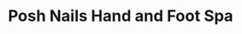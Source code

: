 ---
title: "Posh Nails Hand and Foot Spa"
url: /quezon-city/posh-nails-hand-and-foot-spa/
shop: Kosmetik
---